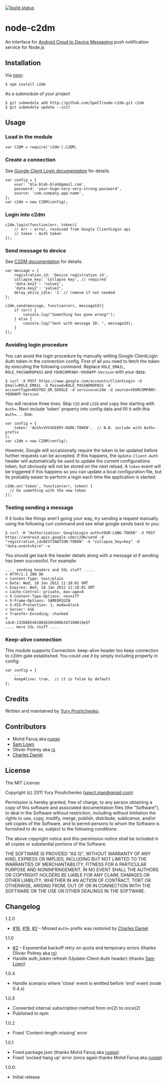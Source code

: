 [![build status](https://secure.travis-ci.org/SpeCT/node-c2dm.png)](http://travis-ci.org/SpeCT/node-c2dm)
# node-c2dm
An interface for [Android Cloud to Device Messaging][1] push notification service for Node.js

## Installation

Via [npm][4]:

    $ npm install c2dm

As a submodule of your project

    $ git submodule add http://github.com/SpeCT/node-c2dm.git c2dm
    $ git submodule update --init

## Usage
### Load in the module

    var C2DM = require('c2dm').C2DM;

### Create a connection
See [Google Client Login documentation][2] for details.

    var config = {
        user: 'bla-blah-blah@gmail.com',
        password: 'your-huge-very-very-strong-password',
        source: 'com.company.app-name',
    };
    var c2dm = new C2DM(config);

### Login into c2dm

    c2dm.login(function(err, token){
        // err - error, received from Google ClientLogin api
        // token - Auth token
    });

### Send message to device
See [C2DM documentation][3] for details.

    var message = {
        registration_id: 'Device registration id',
        collapse_key: 'Collapse key', // required
        'data.key1': 'value1',
        'data.key2': 'value2',
        delay_while_idle: '1' // remove if not needed
    };

    c2dm.send(message, function(err, messageId){
        if (err) {
            console.log("Something has gone wrong!");
        } else {
            console.log("Sent with message ID: ", messageId);
        }
    });

### Avoiding login procedure
You can avoid the login procedure by manually setting Google ClientLogin Auth token in the connection config.
First of all you need to fetch the token by executing the following command. Replace `ROLE_EMAIL`, `ROLE_PASSWORDPASS` and `YOURCOMPANY-YOURAPP-Version` with your data:

    $ curl -X POST https://www.google.com/accounts/ClientLogin -d Email=ROLE_EMAIL -d Passwd=ROLE_PASSWORDPASS -d accountType=HOSTED_OR_GOOGLE -d service=ac2dm -d source=YOURCOMPANY-YOURAPP-Version

You will receive three lines. Skip `SID` and `LSID` and copy line starting with `Auth=`. Next include 'token' property into config data and fill it with this `Auth=...` line:

    var config = {
        token: 'Auth=VVVVEEERY-HUDE-TOKEN',  // N.B. include with Auth= prefix
    };
    var c2dm = new C2DM(config);

However, Google will occaisionally require the token to be updated before further requests can be accepted. If this happens, the `Update-Client-Auth` header will automatically be used to update the current configurations token, but obviously will not be stored on the next reload. A `token` event will be triggered if this happens so you can update a local configuration file, but its probably easier to perform a login each time the application is started:

    c2dm.on('token', function(err, token) {
      // Do something with the new token
    });

### Testing sending a message
If it looks like things aren't going your way, try sending a request manually using the following curl command and see what google sends back to you:

    $ curl -H "Authorization: GoogleLogin auth=YOUR-LONG-TOKEN" -X POST https://android.apis.google.com/c2dm/send -d "registration_id=DESTINATION-TOKEN" -d "collapse_key=key" -d "data.event=hire" -v

You should get back the header details along with a message id if sending has been successful. For example:

    .... sending headers and SSL stuff .....
    < HTTP/1.1 200 OK
    < Content-Type: text/plain
    < Date: Wed, 18 Jan 2012 11:18:01 GMT
    < Expires: Wed, 18 Jan 2012 11:18:01 GMT
    < Cache-Control: private, max-age=0
    < X-Content-Type-Options: nosniff
    < X-Frame-Options: SAMEORIGIN
    < X-XSS-Protection: 1; mode=block
    < Server: GSE
    < Transfer-Encoding: chunked
    <
    id=0:1326885481081626%900b347100019e5f
    .... more SSL stuff ....

### Keep-alive connection
This module supports Connection: keep-alive header too keep connection to c2dm gate established. You could use it by simply including property in config:

    var config = {
        ...
        keepAlive: true,  // it is false by default
    };


## Credits
Written and maintained by [Yury Proshchenko][5].

## Contributors

* Mohd Faruq aka [ruqqq][6]
* [Sam Lown][7]
* Olivier Poitrey aka [rs][8]
* [Charles Daniel][9]


## License

The MIT License

Copyright (c) 2011 Yury Proshchenko (spect.man@gmail.com)

Permission is hereby granted, free of charge, to any person obtaining a copy of this software and associated documentation files (the "Software"), to deal in the Software without restriction, including without limitation the rights to use, copy, modify, merge, publish, distribute, sublicense, and/or sell copies of the Software, and to permit persons to whom the Software is furnished to do so, subject to the following conditions:

The above copyright notice and this permission notice shall be included in all copies or substantial portions of the Software.

THE SOFTWARE IS PROVIDED "AS IS", WITHOUT WARRANTY OF ANY KIND, EXPRESS OR IMPLIED, INCLUDING BUT NOT LIMITED TO THE WARRANTIES OF MERCHANTABILITY, FITNESS FOR A PARTICULAR PURPOSE AND NONINFRINGEMENT. IN NO EVENT SHALL THE AUTHORS OR COPYRIGHT HOLDERS BE LIABLE FOR ANY CLAIM, DAMAGES OR OTHER LIABILITY, WHETHER IN AN ACTION OF CONTRACT, TORT OR OTHERWISE, ARISING FROM, OUT OF OR IN CONNECTION WITH THE SOFTWARE OR THE USE OR OTHER DEALINGS IN THE SOFTWARE.


## Changelog

1.2.0

 - [#16](http://github.com/SpeCT/node-c2dm/issues/16), [#19](http://github.com/SpeCT/node-c2dm/issues/19), [#2](http://github.com/SpeCT/node-c2dm/issues/22) – Missed `Auth=` prefix was restored by [Charles Daniel][9]

1.1.0

 - [#2](http://github.com/SpeCT/node-c2dm/issues/2) – Exponential backoff retry on quota and temporary errors (thanks Olivier Poitrey aka [rs][8])
 - Handle auth_token refresh (Update-Client-Auth header) (thanks [Sam Lown][7])

1.0.4

  - Handle scenario where 'close' event is emitted before 'end' event (node 0.4.x)

1.0.3

  - Converted internal subscription method from on(2) to once(2)
  - Published to npm

1.0.2

  - Fixed 'Content-length missing' error

1.0.1

  - Fixed package.json (thanks Mohd Faruq aka [ruqqq][6])
  - Fixed 'socked hang up' error (once again thanks Mohd Faruq aka [ruqqq][6])

1.0.0:

  - Initial release


[1]: http://code.google.com/android/c2dm/index.html
[2]: http://code.google.com/apis/accounts/docs/AuthForInstalledApps.html#Request
[3]: http://code.google.com/android/c2dm/index.html#push
[4]: http://github.com/isaacs/npm
[5]: mailto:spect.man@gmail.com
[6]: https://github.com/ruqqq
[7]: https://github.com/samlown
[8]: https://github.com/rs
[9]: https://github.com/charlesdaniel
